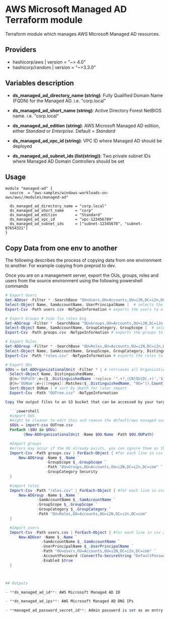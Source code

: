 # AWS Microsoft Managed AD Terraform module

Terraform module which manages AWS Microsoft Managed AD resources.

## Providers

- hashicorp/aws | version = "~> 4.0"
- hashicorp/random | version = "~>3.3.0"

## Variables description

- **ds_managed_ad_directory_name (string)**: Fully Qualified Domain Name (FQDN) for the Managed AD. i.e. "corp.local"

- **ds_managed_ad_short_name (string)**: Active Directory Forest NetBIOS name. i.e. "corp.local"

- **ds_managed_ad_edition (string)**: AWS Microsoft Managed AD edition, either _Standard_ or _Enterprise_. Default = _Standard_

- **ds_managed_ad_vpc_id (string)**: VPC ID where Managed AD should be deployed

- **ds_managed_ad_subnet_ids (list(string))**: Two private subnet IDs where Managed AD Domain Controllers should be set

## Usage

```hcl
module "managed-ad" {
  source  = "aws-samples/windows-workloads-on-aws/aws//modules/managed-ad"

  ds_managed_ad_directory_name = "corp.local"
  ds_managed_ad_short_name     = "corp"
  ds_managed_ad_edition        = "Standard"
  ds_managed_ad_vpc_id         = "vpc-123456789"
  ds_managed_ad_subnet_ids     = ["subnet-12345678", "subnet-87654321"]
}
```

## Copy Data from one env to another

The following describes the process of copying data from one environment to another. For example copying from preprod to dev. 

Once you are on a management server, export the OUs, groups, roles and users from the source environment using the following powershell commands
  
  ```powershell
  # Export Users
  Get-ADUser -Filter * -SearchBase "OU=Users,OU=Accounts,OU=i2N,DC=i2n,DC=com" |  # retrieves all users in the Active Directory.
  Select-Object Name, SamAccountName, UserPrincipalName |  # selects the Name, SamAccountName, and UserPrincipalName properties of the users.
  Export-Csv -Path users.csv -NoTypeInformation # exports the users to a CSV file.

  # Export Groups # todo fix roles bug
  Get-ADGroup -Filter * -SearchBase "OU=Groups,OU=Accounts,OU=i2N,DC=i2n,DC=com" |  # retrieves all groups in the Active Directory.
  Select-Object Name, SamAccountName, GroupCategory, GroupScope |  # selects the Name, SamAccountName, GroupCategory, and GroupScope properties of the groups.
  Export-Csv -Path groups.csv -NoTypeInformation # exports the groups to a CSV file.

  # Export Roles
  Get-ADGroup -Filter * -SearchBase "OU=Roles,OU=Accounts,OU=i2N,DC=i2n,DC=com" |  # retrieves all roles in the Active Directory.
  Select-Object Name, SamAccountName, GroupScope, GroupCategory, DistinguishedName | # selects the Name, SamAccountName, GroupScope, GroupCategory, and DistinguishedName properties of the roles.
  Export-Csv -Path "roles.csv" -NoTypeInformation # exports the roles to a CSV file.

  # Export OUs
  $OUs = Get-ADOrganizationalUnit -Filter * | # retrieves all Organizational Units (OUs) in the Active Directory.
    Select-Object Name, DistinguishedName, 
    @{n='OUPath';e={$_.DistinguishedName -replace '^.+?,(CN|OU|DC.+)','$1'}}, #strip off initial DN part to get relevant path
    @{n='OUNum';e={([regex]::Matches($_.DistinguishedName, "OU=")).Count}} |  # count the number of OUs in the path so we can record depth
    Sort-Object OUNum | # sort by depth for later import
    Export-Csv -Path "OUTree.csv" -NoTypeInformation

Copy the output files to an S3 bucket that can be accessed by your target account management instance. Copy the files to the instance. Then import the files using the following powershell commands
  
    ```powershell
    #import OUS
    #might be cleaner to edit this and remove the default/aws managed ous
    $OUs = import-csv OUTree.csv
    ForEach ($OU in $OUs)
          {New-ADOrganizationalUnit -Name $OU.Name -Path $OU.OUPath}

    #Import groups
    #errors may occur if the OU already exists, you can ignore them as they are likely aws managed groups etc
    Import-Csv -Path groups.csv | ForEach-Object { #for each line in csv add AD group
        New-ADGroup -Name $_.Name `
                    -GroupScope $_.GroupScope `
                    -Path "OU=Groups,OU=Accounts,OU=i2N,DC=i2n,DC=com" `
                    -GroupCategory Security
    }
    
    #import roles
    Import-Csv -Path "roles.csv" | ForEach-Object { #for each line in csv add AD role
        New-ADGroup -Name $_.Name `
                -SamAccountName $_.SamAccountName `
                -GroupScope $_.GroupScope `
                -GroupCategory $_.GroupCategory `
                -Path "OU=Roles,OU=Accounts,OU=i2N,DC=i2n,DC=com"
    }

    #Import users
    Import-Csv -Path users.csv | ForEach-Object { #for each line in csv add AD user
        New-ADUser -Name $_.Name `
                  -SamAccountName $_.SamAccountName `
                  -UserPrincipalName $_.UserPrincipalName `
                  -Path "OU=Users,OU=Accounts,OU=i2N,DC=i2n,DC=com" `
                  -AccountPassword (ConvertTo-SecureString "DefaultPassword123!" -AsPlainText -Force) `
                  -Enabled $true
    }



## Outputs

- **ds_managed_ad_id**: AWS Microsoft Managed AD ID

- **ds_managed_ad_ips**: AWS Microsoft Managed AD DNS IPs

- **managed_ad_password_secret_id**: Admin password is set as an entry on AWS Secrets Manager as _managed-ad-fqdn\_admin_